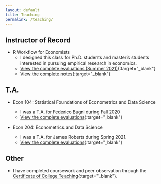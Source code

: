 ```yaml
---
layout: default
title: Teaching
permalink: /teaching/
---
```


## Instructor of Record 

* R Workflow for Economists
	* I designed this class for Ph.D. students and master’s students interested in pursuing empirical research in economics. 
	* [View the complete evaluations (Summer 2021)](https://www.dropbox.com/s/f8fystdpnxc6don/Ziff_Anna_Econ%20890.pdf?dl=0){:target="_blank"}
	* [View the complete notes](https://github.com/aziff/R-Workflow-for-Economists){:target="_blank"}

## T.A.
* Econ 104: Statistical Foundations of Econometrics and Data Science
	* I was a T.A. for Federico Bugni during Fall 2020
	* [View the complete evaluations](https://www.dropbox.com/s/kzoov8nko2mhg5t/Ziff_Anna_Econ%20104.pdf?dl=0){:target="_blank"}

* Econ 204: Econometrics and Data Science
	* I was a T.A. for James Roberts during Spring 2021. 
	* [View the complete evaluations](https://www.dropbox.com/s/kjijwsarvrrdj5s/Ziff_Anna_Econ%20204.pdf?dl=0){:target="_blank"}



## Other 
* I have completed coursework and peer observation through the [Certificate of College Teaching](https://gradschool.duke.edu/professional-development/programs/certificate-college-teaching){:target="_blank"}.
